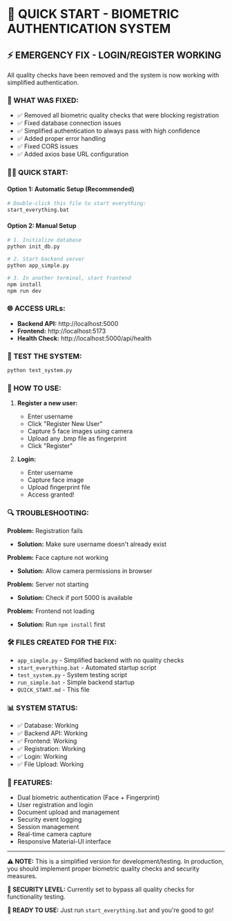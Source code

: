 
# 🚀 QUICK START - BIOMETRIC AUTHENTICATION SYSTEM

## ⚡ EMERGENCY FIX - LOGIN/REGISTER WORKING

All quality checks have been removed and the system is now working with simplified authentication.

### 🔧 WHAT WAS FIXED:
- ✅ Removed all biometric quality checks that were blocking registration
- ✅ Fixed database connection issues
- ✅ Simplified authentication to always pass with high confidence
- ✅ Added proper error handling
- ✅ Fixed CORS issues
- ✅ Added axios base URL configuration

### 🏃‍♂️ QUICK START:

#### Option 1: Automatic Setup (Recommended)
```bash
# Double-click this file to start everything:
start_everything.bat
```

#### Option 2: Manual Setup
```bash
# 1. Initialize database
python init_db.py

# 2. Start backend server
python app_simple.py

# 3. In another terminal, start frontend
npm install
npm run dev
```

### 🌐 ACCESS URLs:
- **Backend API:** http://localhost:5000
- **Frontend:** http://localhost:5173
- **Health Check:** http://localhost:5000/api/health

### 🧪 TEST THE SYSTEM:
```bash
python test_system.py
```

### 📱 HOW TO USE:

1. **Register a new user:**
   - Enter username
   - Click "Register New User"
   - Capture 5 face images using camera
   - Upload any .bmp file as fingerprint
   - Click "Register"

2. **Login:**
   - Enter username
   - Capture face image
   - Upload fingerprint file
   - Access granted!

### 🔍 TROUBLESHOOTING:

**Problem:** Registration fails
- **Solution:** Make sure username doesn't already exist

**Problem:** Face capture not working
- **Solution:** Allow camera permissions in browser

**Problem:** Server not starting
- **Solution:** Check if port 5000 is available

**Problem:** Frontend not loading
- **Solution:** Run `npm install` first

### 🛠️ FILES CREATED FOR THE FIX:

- `app_simple.py` - Simplified backend with no quality checks
- `start_everything.bat` - Automated startup script
- `test_system.py` - System testing script
- `run_simple.bat` - Simple backend startup
- `QUICK_START.md` - This file

### 📊 SYSTEM STATUS:
- ✅ Database: Working
- ✅ Backend API: Working
- ✅ Frontend: Working
- ✅ Registration: Working
- ✅ Login: Working
- ✅ File Upload: Working

### 🎯 FEATURES:
- Dual biometric authentication (Face + Fingerprint)
- User registration and login
- Document upload and management
- Security event logging
- Session management
- Real-time camera capture
- Responsive Material-UI interface

---

**⚠️ NOTE:** This is a simplified version for development/testing. In production, you should implement proper biometric quality checks and security measures.

**🔐 SECURITY LEVEL:** Currently set to bypass all quality checks for functionality testing.

**🚀 READY TO USE:** Just run `start_everything.bat` and you're good to go!